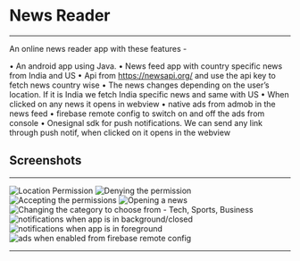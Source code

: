 # News Reader
---

An online news reader app with these features - 

• An android app using Java.
• News feed app with country specific news from India and US
• Api from  https://newsapi.org/ and use the api key to fetch
news country wise
• The news changes depending on the user’s location. If it is India we
fetch India specific news and same with US
• When clicked on any news it opens in webview
• native ads from admob in the news feed
• firebase remote config to switch on and off the ads from console
• Onesignal sdk for push notifications. We can  send
any link through push notif, when clicked on it opens in the webview

## Screenshots
---
![Location Permission](docs/1.jpg)
![Denying the permission](docs/2.jpg)
![Accepting the permissions](docs/3.jpg)
![Opening a news](docs/4.jpg)
![Changing the category to choose from - Tech, Sports, Business](docs/5.jpg)
![notifications when app is in background/closed ](docs/6.jpg)
![notifications when app is in foreground](docs/7.jpg)
![ads when enabled from firebase remote config](docs/8.jpg)

---

